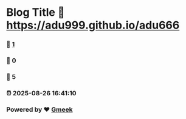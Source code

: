 # Blog Title :link: https://adu999.github.io/adu666 
### :page_facing_up: [1](https://adu999.github.io/adu666/tag.html) 
### :speech_balloon: 0 
### :hibiscus: 5 
### :alarm_clock: 2025-08-26 16:41:10 
### Powered by :heart: [Gmeek](https://github.com/Meekdai/Gmeek)
